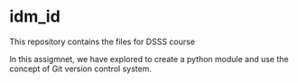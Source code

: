 # idm_id
This repository contains the files for DSSS course

In this assigmnet, we have explored to create a python module and use the concept of Git version control system.
